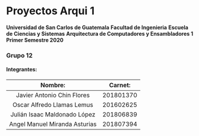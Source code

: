 # Proyectos Arqui 1
**Universidad de San Carlos de Guatemala**
**Facultad de Ingenieria**
**Escuela de Ciencias y Sistemas**
**Arquitectura de Computadores y Ensambladores 1**
**Primer Semestre 2020**
### Grupo 12
#### Integrantes:
| Nombre:                       | Carnet:   |
|:-----------------------------:|:---------:|
| Javier Antonio Chin Flores    | 201801370 | 
| Oscar Alfredo Llamas Lemus    | 201602625 |
| Julián Isaac Maldonado López  | 201806839 |
| Angel Manuel Miranda Asturias | 201807394 |